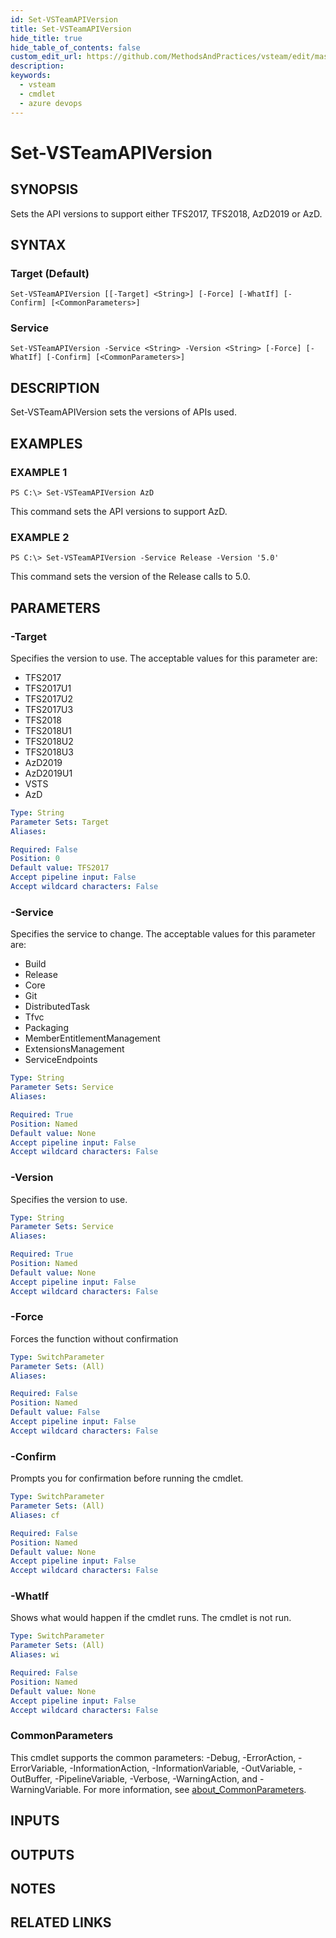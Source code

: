 ```yaml
---
id: Set-VSTeamAPIVersion
title: Set-VSTeamAPIVersion
hide_title: true
hide_table_of_contents: false
custom_edit_url: https://github.com/MethodsAndPractices/vsteam/edit/master/.docs/Set-VSTeamAPIVersion.md
description: 
keywords:
  - vsteam
  - cmdlet
  - azure devops
---
```


# Set-VSTeamAPIVersion

## SYNOPSIS
Sets the API versions to support either TFS2017, TFS2018, AzD2019 or AzD.

## SYNTAX

### Target (Default)
```
Set-VSTeamAPIVersion [[-Target] <String>] [-Force] [-WhatIf] [-Confirm] [<CommonParameters>]
```

### Service
```
Set-VSTeamAPIVersion -Service <String> -Version <String> [-Force] [-WhatIf] [-Confirm] [<CommonParameters>]
```

## DESCRIPTION
Set-VSTeamAPIVersion sets the versions of APIs used.

## EXAMPLES

### EXAMPLE 1
```
PS C:\> Set-VSTeamAPIVersion AzD
```

This command sets the API versions to support AzD.

### EXAMPLE 2
```
PS C:\> Set-VSTeamAPIVersion -Service Release -Version '5.0'
```

This command sets the version of the Release calls to 5.0.

## PARAMETERS

### -Target
Specifies the version to use.
The acceptable values for this parameter are:

- TFS2017
- TFS2017U1
- TFS2017U2
- TFS2017U3
- TFS2018
- TFS2018U1
- TFS2018U2
- TFS2018U3
- AzD2019
- AzD2019U1
- VSTS
- AzD

```yaml
Type: String
Parameter Sets: Target
Aliases:

Required: False
Position: 0
Default value: TFS2017
Accept pipeline input: False
Accept wildcard characters: False
```

### -Service
Specifies the service to change.
The acceptable values for this parameter are:

- Build
- Release
- Core
- Git
- DistributedTask
- Tfvc
- Packaging
- MemberEntitlementManagement
- ExtensionsManagement
- ServiceEndpoints

```yaml
Type: String
Parameter Sets: Service
Aliases:

Required: True
Position: Named
Default value: None
Accept pipeline input: False
Accept wildcard characters: False
```

### -Version
Specifies the version to use.

```yaml
Type: String
Parameter Sets: Service
Aliases:

Required: True
Position: Named
Default value: None
Accept pipeline input: False
Accept wildcard characters: False
```

### -Force
Forces the function without confirmation

```yaml
Type: SwitchParameter
Parameter Sets: (All)
Aliases:

Required: False
Position: Named
Default value: False
Accept pipeline input: False
Accept wildcard characters: False
```

### -Confirm
Prompts you for confirmation before running the cmdlet.

```yaml
Type: SwitchParameter
Parameter Sets: (All)
Aliases: cf

Required: False
Position: Named
Default value: None
Accept pipeline input: False
Accept wildcard characters: False
```

### -WhatIf
Shows what would happen if the cmdlet runs.
The cmdlet is not run.

```yaml
Type: SwitchParameter
Parameter Sets: (All)
Aliases: wi

Required: False
Position: Named
Default value: None
Accept pipeline input: False
Accept wildcard characters: False
```

### CommonParameters
This cmdlet supports the common parameters: -Debug, -ErrorAction, -ErrorVariable, -InformationAction, -InformationVariable, -OutVariable, -OutBuffer, -PipelineVariable, -Verbose, -WarningAction, and -WarningVariable. For more information, see [about_CommonParameters](http://go.microsoft.com/fwlink/?LinkID=113216).

## INPUTS

## OUTPUTS

## NOTES

## RELATED LINKS

